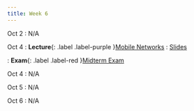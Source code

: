 ```yaml
---
title: Week 6
---
```


Oct 2
: N/A

Oct 4
: **Lecture**{: .label .label-purple }[Mobile Networks](#)
  : [Slides](/CSE610_Fall_2023/assets/slides/lec05_cse610.pdf)

: **Exam**{: .label .label-red }[Midterm Exam](#)

Oct 4
: N/A

Oct 5
: N/A

Oct 6
: N/A
